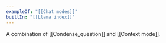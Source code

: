 ```yaml
---
exampleOf: "[[Chat modes]]"
builtIn: "[[Llama index]]"
---
```

A combination of [[Condense_question]] and [[Context mode]]. 